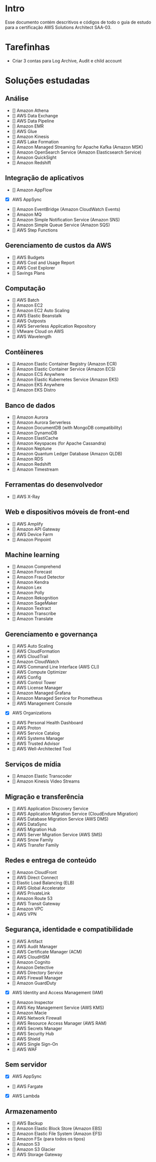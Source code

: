# Intro

Esse documento contém descritivos e códigos de todo o guia de estudo para a certificação AWS Solutions Architect SAA-03.

# Tarefinhas
- Criar 3 contas para Log Archive, Audit e child account

# Soluções estudadas
## Análise
- [] Amazon Athena
- [] AWS Data Exchange
- [] AWS Data Pipeline
- [] Amazon EMR
- [] AWS Glue
- [] Amazon Kinesis
- [] AWS Lake Formation
- [] Amazon Managed Streaming for Apache Kafka (Amazon MSK)
- [] Amazon OpenSearch Service (Amazon Elasticsearch Service)
- [] Amazon QuickSight
- [] Amazon Redshift
## Integração de aplicativos
- [] Amazon AppFlow
- [x] AWS AppSync
- [] Amazon EventBridge (Amazon CloudWatch Events)
- [] Amazon MQ
- [] Amazon Simple Notification Service (Amazon SNS)
- [] Amazon Simple Queue Service (Amazon SQS)
- [] AWS Step Functions
## Gerenciamento de custos da AWS
- [] AWS Budgets
- [] AWS Cost and Usage Report
- [] AWS Cost Explorer
- [] Savings Plans
## Computação
- [] AWS Batch
- [] Amazon EC2
- [] Amazon EC2 Auto Scaling
- [] AWS Elastic Beanstalk
- [] AWS Outposts
- [] AWS Serverless Application Repository
- [] VMware Cloud on AWS
- [] AWS Wavelength
## Contêineres
- [] Amazon Elastic Container Registry (Amazon ECR)
- [] Amazon Elastic Container Service (Amazon ECS)
- [] Amazon ECS Anywhere
- [] Amazon Elastic Kubernetes Service (Amazon EKS)
- [] Amazon EKS Anywhere
- [] Amazon EKS Distro
## Banco de dados
- [] Amazon Aurora
- [] Amazon Aurora Serverless
- [] Amazon DocumentDB (with MongoDB compatibility)
- [] Amazon DynamoDB
- [] Amazon ElastiCache
- [] Amazon Keyspaces (for Apache Cassandra)
- [] Amazon Neptune
- [] Amazon Quantum Ledger Database (Amazon QLDB)
- [] Amazon RDS
- [] Amazon Redshift
- [] Amazon Timestream
## Ferramentas do desenvolvedor
- [] AWS X-Ray
## Web e dispositivos móveis de front-end
- [] AWS Amplify
- [] Amazon API Gateway
- [] AWS Device Farm
- [] Amazon Pinpoint
## Machine learning
- [] Amazon Comprehend
- [] Amazon Forecast
- [] Amazon Fraud Detector
- [] Amazon Kendra
- [] Amazon Lex
- [] Amazon Polly
- [] Amazon Rekognition
- [] Amazon SageMaker
- [] Amazon Textract
- [] Amazon Transcribe
- [] Amazon Translate
## Gerenciamento e governança
- [] AWS Auto Scaling
- [] AWS CloudFormation
- [] AWS CloudTrail
- [] Amazon CloudWatch
- [] AWS Command Line Interface (AWS CLI)
- [] AWS Compute Optimizer
- [] AWS Config
- [] AWS Control Tower
- [] AWS License Manager
- [] Amazon Managed Grafana
- [] Amazon Managed Service for Prometheus
- [] AWS Management Console
- [x] AWS Organizations
- [] AWS Personal Health Dashboard
- [] AWS Proton
- [] AWS Service Catalog
- [] AWS Systems Manager
- [] AWS Trusted Advisor
- [] AWS Well-Architected Tool
## Serviços de mídia
- [] Amazon Elastic Transcoder
- [] Amazon Kinesis Video Streams
## Migração e transferência
- [] AWS Application Discovery Service
- [] AWS Application Migration Service (CloudEndure Migration)
- [] AWS Database Migration Service (AWS DMS)
- [] AWS DataSync
- [] AWS Migration Hub
- [] AWS Server Migration Service (AWS SMS)
- [] AWS Snow Family
- [] AWS Transfer Family
## Redes e entrega de conteúdo
- [] Amazon CloudFront
- [] AWS Direct Connect
- [] Elastic Load Balancing (ELB)
- [] AWS Global Accelerator
- [] AWS PrivateLink
- [] Amazon Route 53
- [] AWS Transit Gateway
- [] Amazon VPC
- [] AWS VPN
## Segurança, identidade e compatibilidade
- [] AWS Artifact
- [] AWS Audit Manager
- [] AWS Certificate Manager (ACM)
- [] AWS CloudHSM
- [] Amazon Cognito
- [] Amazon Detective
- [] AWS Directory Service
- [] AWS Firewall Manager
- [] Amazon GuardDuty
- [x] AWS Identity and Access Management (IAM)
- [] Amazon Inspector
- [] AWS Key Management Service (AWS KMS)
- [] Amazon Macie
- [] AWS Network Firewall
- [] AWS Resource Access Manager (AWS RAM)
- [] AWS Secrets Manager
- [] AWS Security Hub
- [] AWS Shield
- [] AWS Single Sign-On
- [] AWS WAF
## Sem servidor
- [x] AWS AppSync
- [] AWS Fargate
- [x] AWS Lambda
## Armazenamento
- [] AWS Backup
- [] Amazon Elastic Block Store (Amazon EBS)
- [] Amazon Elastic File System (Amazon EFS)
- [] Amazon FSx (para todos os tipos)
- [] Amazon S3
- [] Amazon S3 Glacier
- [] AWS Storage Gateway